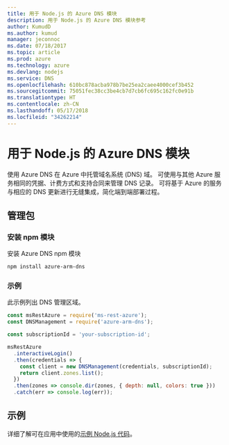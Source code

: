 ```yaml
---
title: 用于 Node.js 的 Azure DNS 模块
description: 用于 Node.js 的 Azure DNS 模块参考
author: KumudD
ms.author: kumud
manager: jeconnoc
ms.date: 07/18/2017
ms.topic: article
ms.prod: azure
ms.technology: azure
ms.devlang: nodejs
ms.service: DNS
ms.openlocfilehash: 610bc878acba978b7be25ea2caee4000cef3b452
ms.sourcegitcommit: 75051fec38cc3be4cb7d7cb6fc695c162fc0e91b
ms.translationtype: HT
ms.contentlocale: zh-CN
ms.lasthandoff: 05/17/2018
ms.locfileid: "34262214"
---
```

# <a name="azure-dns-modules-for-nodejs"></a>用于 Node.js 的 Azure DNS 模块

使用 Azure DNS 在 Azure 中托管域名系统 (DNS) 域。 可使用与其他 Azure 服务相同的凭据、计费方式和支持合同来管理 DNS 记录。 可将基于 Azure 的服务与相应的 DNS 更新进行无缝集成，简化端到端部署过程。

## <a name="management-package"></a>管理包

### <a name="install-the-npm-module"></a>安装 npm 模块

安装 Azure DNS npm 模块

```bash
npm install azure-arm-dns
```

### <a name="example"></a>示例

此示例列出 DNS 管理区域。

```javascript
const msRestAzure = require('ms-rest-azure');
const DNSManagement = require('azure-arm-dns');

const subscriptionId = 'your-subscription-id';

msRestAzure
  .interactiveLogin()
  .then(credentials => {
    const client = new DNSManagement(credentials, subscriptionId);
    return client.zones.list();
  })
  .then(zones => console.dir(zones, { depth: null, colors: true }))
  .catch(err => console.log(err));
```

## <a name="samples"></a>示例

详细了解可在应用中使用的[示例 Node.js 代码](https://azure.microsoft.com/resources/samples/?platform=nodejs)。
